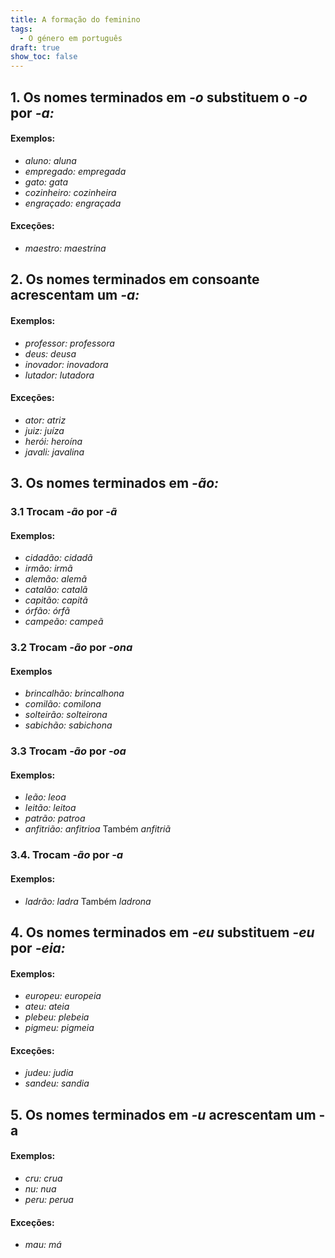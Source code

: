 ```yaml
---
title: A formação do feminino
tags:
  - O género em português
draft: true
show_toc: false
---
```

## 1. Os nomes terminados em *-o* substituem o *-o* por *-a:* 

#### Exemplos:
- *aluno:* *aluna*
- *empregado:* *empregada*
- *gato:* *gata*
- *cozinheiro:* *cozinheira*
- *engraçado:* *engraçada*
#### Exceções: 
- *maestro:* *maestrina*

## 2. Os nomes terminados em consoante acrescentam um *-a:*

#### Exemplos:
- *professor:* *professora*
- *deus:* *deusa*
- *inovador:* *inovadora*
- *lutador:* *lutadora*

#### Exceções:
- *ator:* *atriz*
- *juiz:* *juíza*
- *herói:* *heroína*
- *javali:* *javalina*
  
## 3. Os nomes terminados em *-ão:*

### 3.1 Trocam *-ão* por *-ã*
#### Exemplos:
- *cidadão:* *cidadã*
- *irmão:* *irmã*
- *alemão:* *alemã*
- *catalão:* *catalã*
- *capitão:* *capitã*
- *órfão:* *órfã*
- *campeão:* *campeã*

### 3.2 Trocam *-ão* por *-ona*
#### Exemplos
- *brincalhão:* *brincalhona*
- *comilão:* *comilona*
- *solteirão:* *solteirona*
- *sabichão:* *sabichona*

### 3.3 Trocam *-ão* por *-oa*
#### Exemplos: 
- *leão:* *leoa*
- *leitão:* *leitoa*
- *patrão:* *patroa*
- *anfitrião:* *anfitrioa* Também *anfitriã*

### 3.4. Trocam *-ão* por *-a*
#### Exemplos:
- *ladrão:* *ladra* Também *ladrona*

## 4. Os nomes terminados em *-eu* substituem *-eu* por *-eia:* 
#### Exemplos:
- *europeu:* *europeia*
- *ateu:* *ateia*
- *plebeu:* *plebeia*
- *pigmeu:* *pigmeia*

#### Exceções: 
- *judeu:* *judia*
- *sandeu:* *sandia*

## 5. Os nomes terminados em *-u* acrescentam um -a 
#### Exemplos:
- *cru:* *crua*
- *nu:* *nua*
- *peru:* *perua*

#### Exceções:
- *mau:* *má*

